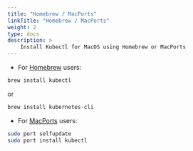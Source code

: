 ```yaml
---
title: "Homebrew / MacPorts"
linkTitle: "Homebrew / MacPorts"
weight: 2
type: docs
description: >
    Install Kubectl for MacOS using Homebrew or MacPorts
---
```


- For [Homebrew](https://brew.sh) users:

```bash
brew install kubectl 
```
or
```bash
brew install kubernetes-cli
```

- For [MacPorts](https://www.macports.org) users:

```bash
sudo port selfupdate
sudo port install kubectl
```
